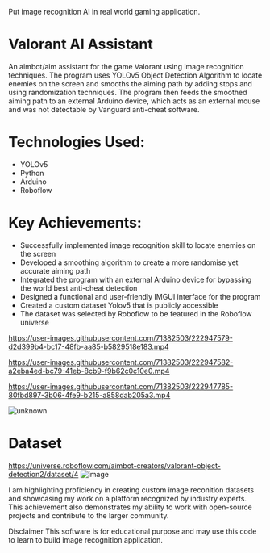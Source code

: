 
Put image recognition AI in real world gaming application.

# Valorant AI Assistant
An aimbot/aim assistant for the game Valorant using image recognition techniques. The program uses YOLOv5 Object Detection Algorithm to locate enemies on the screen and smooths the aiming path by adding stops and using randomization techniques. The program then feeds the smoothed aiming path to an external Arduino device, which acts as an external mouse and was not detectable by Vanguard anti-cheat software.

# Technologies Used:
- YOLOv5
- Python
- Arduino
- Roboflow

# Key Achievements:
- Successfully implemented image recognition skill to locate enemies on the screen
- Developed a smoothing algorithm to create a more randomise yet accurate aiming path
- Integrated the program with an external Arduino device for bypassing the world best anti-cheat detection
- Designed a functional and user-friendly IMGUI interface for the program
- Created a custom dataset Yolov5 that is publicly accessible
- The dataset was selected by Roboflow to be featured in the Roboflow universe



https://user-images.githubusercontent.com/71382503/222947579-d2d399b4-bc17-48fb-aa85-b5829518e183.mp4




https://user-images.githubusercontent.com/71382503/222947582-a2eba4ed-bc79-41eb-8cb9-f9b62c0c10e0.mp4



https://user-images.githubusercontent.com/71382503/222947785-80fbd897-3b06-4fe9-b215-a858dab205a3.mp4

![unknown](https://user-images.githubusercontent.com/71382503/222948209-9f56f8fe-f3e3-4c4d-a68c-83cb7cf6cee3.png)



# Dataset
https://universe.roboflow.com/aimbot-creators/valorant-object-detection2/dataset/4
![image](https://user-images.githubusercontent.com/71382503/222947044-f59090e3-54e7-43ff-b38a-f6289aa49d97.png)

I am highlighting proficiency in creating custom image reconition datasets and showcasing my work on a platform recognized by industry experts. This achievement also demonstrates my ability to work with open-source projects and contribute to the larger community.

Disclaimer
This software is for educational purpose and may use this code to learn to build image recognition application.


